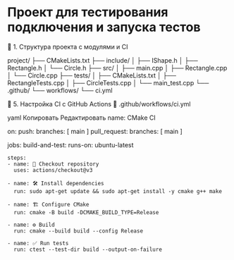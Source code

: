 ﻿# Проект для тестирования подключения и запуска тестов

📂 1. Структура проекта с модулями и CI

project/
├── CMakeLists.txt
├── include/
│   ├── IShape.h
│   ├── Rectangle.h
│   └── Circle.h
├── src/
│   ├── main.cpp
│   ├── Rectangle.cpp
│   └── Circle.cpp
├── tests/
│   ├── CMakeLists.txt
│   ├── RectangleTests.cpp
│   ├── CircleTests.cpp
│   └── main_test.cpp
└── .github/
    └── workflows/
        └── ci.yml


🤖 5. Настройка CI с GitHub Actions
📁 .github/workflows/ci.yml

yaml
Копировать
Редактировать
name: CMake CI

on:
  push:
    branches: [ main ]
  pull_request:
    branches: [ main ]

jobs:
  build-and-test:
    runs-on: ubuntu-latest

    steps:
    - name: 🔄 Checkout repository
      uses: actions/checkout@v3

    - name: 🛠 Install dependencies
      run: sudo apt-get update && sudo apt-get install -y cmake g++ make

    - name: 🏗 Configure CMake
      run: cmake -B build -DCMAKE_BUILD_TYPE=Release

    - name: ⚙️ Build
      run: cmake --build build --config Release

    - name: ✅ Run tests
      run: ctest --test-dir build --output-on-failure